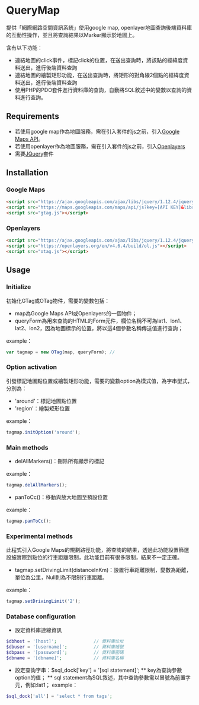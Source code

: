 # QueryMap

提供「網際網路空間資訊系統」使用google map, openlayer地圖查詢後端資料庫的互動性操作，並且將查詢結果以Marker顯示於地圖上。

含有以下功能：
* 連結地圖的click事件，標記click的位置，在送出查詢時，將該點的經緯度資料送出，進行後端資料查詢
* 連結地圖的繪製矩形功能，在送出查詢時，將矩形的對角線2個點的經緯度資料送出，進行後端資料查詢
* 使用PHP的PDO套件進行資料庫的查詢，自動將SQL敘述中的變數以查詢的資料進行查詢。

## Requirements

* 若使用google map作為地圖服務，需在引入套件的js之前，引入[Google Maps API](https://developers.google.com/maps/)。
* 若使用openlayer作為地圖服務，需在引入套件的js之前，引入[Openlayers](https://openlayers.org/)
* 需要[JQuery](https://jquery.com/)套件

## Installation

### Google Maps

```html
<script src="https://ajax.googleapis.com/ajax/libs/jquery/1.12.4/jquery.min.js"></script>
<script src="https://maps.googleapis.com/maps/api/js?key=[API KEY]&libraries=drawing,geometry&sensor=false"></script>
<script src="gtag.js"></script>
```

### Openlayers

```html
<script src="https://ajax.googleapis.com/ajax/libs/jquery/1.12.4/jquery.min.js"></script>
<script src="https://openlayers.org/en/v4.6.4/build/ol.js"></script>
<script src="otag.js"></script>
```

## Usage

### Initialize

初始化GTag或OTag物件，需要的變數包括：
* map為Google Maps API或Openlayers的一個物件；
* queryForm為用來查詢的HTML的Form元件，欄位名稱不可為lat1、lon1、lat2、lon2，因為地圖標示的位置，將以這4個參數名稱傳送值進行查詢；

example：
```js
var tagmap = new OTag(map, queryForm); // 
```

### Option activation

引發標記地圖點位置或繪製矩形功能，需要的變數option為模式值，為字串型式，分別為：
* 'around'：標記地圖點位置
* 'region'：繪製矩形位置

example：
```js
tagmap.initOption('around');
```

### Main methods

* delAllMarkers()：刪除所有顯示的標記

example：
```js
tagmap.delAllMarkers();
```
* panToCc()：移動與放大地圖至預設位置

example：
```js
tagmap.panToCc();
```

### Experimental methods
此程式引入Google Maps的規劃路徑功能，將查詢的結果，透過此功能設置篩選設施實際到點位的行車距離限制，此功能目前有很多限制，結果不一定正確。

* tagmap.setDrivingLimit(distanceInKm)：設置行車距離限制，變數為距離，單位為公里，Null則為不限制行車距離。

example：
```js
tagmap.setDrivingLimit('2');
```

### Database configuration
* 設定資料庫連線資訊
```php
$dbhost = '[host]';              // 資料庫位址
$dbuser = '[username]';          // 資料庫帳號
$dbpass = '[password]';          // 資料庫密碼
$dbname = '[dbname]';            // 資料庫名稱
```
* 設定查詢字串：$sql_dock['key'] = '[sql statement]';
** key為查詢參數option的值；
** sql statement為SQL敘述，其中查詢參數需以冒號為前置字元，例如:lat1；
example：
```php
$sql_dock['all'] = 'select * from tags';
```
